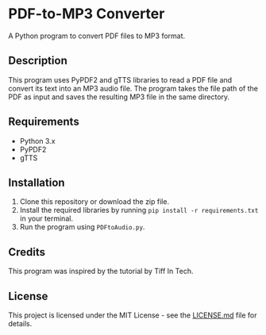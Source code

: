 # PDF-to-MP3 Converter

A Python program to convert PDF files to MP3 format.

## Description

This program uses PyPDF2 and gTTS libraries to read a PDF file and convert its text into an MP3 audio file. The program takes the file path of the PDF as input and saves the resulting MP3 file in the same directory.

## Requirements

* Python 3.x
* PyPDF2
* gTTS

## Installation

1. Clone this repository or download the zip file.
2. Install the required libraries by running `pip install -r requirements.txt` in your terminal.
3. Run the program using `PDFtoAudio.py`.

## Credits

This program was inspired by the tutorial by Tiff In Tech.

## License

This project is licensed under the MIT License - see the [LICENSE.md](LICENSE.md) file for details.
